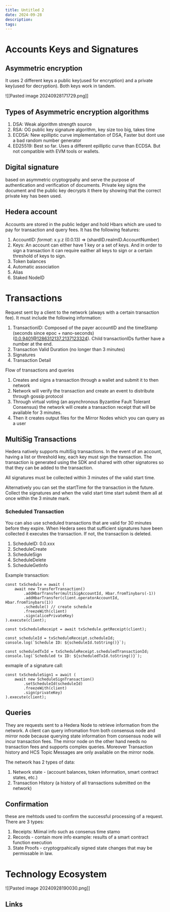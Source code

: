 ```yaml
---
title: Untitled 2
date: 2024-09-28
description: 
tags:
---
```



# Accounts Keys and Signatures
## Asymmetric encryption 
It uses 2 different keys a public key(used for encryption) and a private key(used for decryption). Both keys work in tandem.

![[Pasted image 20240928171729.png]]

## Types of Asymmetric encryption algorithms
1. DSA: Weak algorithm strength source
2. RSA: OG public key signature algorithm, key size too big, takes time
3. ECDSA: New epilliptic curve implementation of DSA, Faster but dont use a bad random number generator
4. ED25519: Best so far. Uses a different epilliptic curve than ECDSA. But not compatible with EVM tools or wallets.
## Digital signature
based on asymmetric cryptogrpahy and serve the purpose of authentication and verification of documents. Private key signs the document and the public key decrypts it there by showing that the correct private key has been used.

## Hedera account
Accounts are stored in the public ledger and hold Hbars which are used to pay for transaction and query fees. 
It has the following features:
1. AccountID: *format*: x.y.z (0.0.13) => (shardID.realmID.AccountNumber)
2. Keys: An account can either have 1 key or a set of keys. And in order to sign a transaction it can require eaither all keys  to sign or a certain threshold of keys to sign.
3. Token balances
4. Automatic association
5. Alias
6. Staked NodeID

# Transactions
Request sent by a client to the network (always with a certain transaction fee). It must include the following information:
1. TransactionID: 
		Composed of the payer accountID and the timeStamp (seconds since epoc + nano-seconds) (0.0.9401@1286312137.2137123324). Child transactionIDs further have a number at the end.
1. Transaction Valid Duration (no longer than 3 minutes)
2. Signatures
3. Transaction Detail

Flow of transactions and queries
1. Creates and signs a transaction through a wallet and submit it to then network
2. Network will verify the transaction and create an event to distribute through gossip protocol
3. Through virtual voting (an asynchronous Byzantine Fault Tolerant Consensus) the network will create a transaction receipt that will be available for 3 minutes.
4. Then it creates output files for the Mirror Nodes which you can query as a user

## MultiSig Transactions
Hedera natively supports multiSig transactions. In the event of an account, having a list or threshold key, each key must sign the transaction. The transaction is generated using the SDK and shared with other signatores so that they can be added to the transaction.

All signatures must be collected within 3 minutes of the valid start time. 

Alternatively you can set the startTime for the transaction in the future. Collect the signatures and when the valid start time start submit them all at once within the 3 minute mark.

### Scheduled Transaction

You can also use scheduled transactions that are valid for 30 minutes before they expire. When Hedera sees that sufficient signatures have been collected it executes the transaction. If not, the transaction is deleted.
1. ScheduleID: 0.0.xxx
2. ScheduleCreate
3. ScheduleSign
4. ScheduleDelete
5. ScheduleGetInfo

Example transaction:
```
const txSchedule = await (
    await new TransferTransaction()
        .addHbarTransfer(multiSigAccountId, Hbar.fromTinybars(-1))
        .addHbarTransfer(client.operatorAccountId, Hbar.fromTinybars(1))
        .schedule() // create schedule
        .freezeWith(client)
        .sign(alicePrivateKey)
).execute(client);

const txScheduleReceipt = await txSchedule.getReceipt(client);

const scheduleId = txScheduleReceipt.scheduleId;
console.log(`Schedule ID: ${scheduleId.toString()}`);

const scheduledTxId = txScheduleReceipt.scheduledTransactionId;
console.log(`Scheduled tx ID: ${scheduledTxId.toString()}`);

```
exmaple of a signature call:
```
const txScheduleSign1 = await (
    await new ScheduleSignTransaction()
        .setScheduleId(scheduleId)
        .freezeWith(client)
        .sign(privateKey)
).execute(client);

```

## Queries
They are requests sent to a Hedera Node to retrieve information from the network. A client can query infromation from both consensus node and mirror node because querying state information from consensus node will incur transaction fees. The mirror node on the other hand needs no transaction fees and supports complex queries. Moreover Transaction history and HCS Topic Messages are only available on the mirror node.

The network has 2 types of data:
1. Network state - (account balances, token information, smart contract states, etc.)
2. Transaction HIstory (a history of all transactions submitted on the network)

## Confirmation
these are mehtods used to confirm the successful processing of a request.
There are 3 types:
1. Receipts: Miimal info such as consenus time stamo
2. Records - contain more info example: results of a smart contract function execution
3. State Proofs - cryptogrpahically signed state changes that may be permissable in law.

# Technology Ecosystem

![[Pasted image 20240928190030.png]]
## Links


